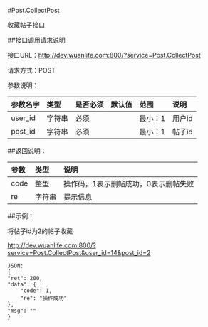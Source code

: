 #Post.CollectPost

收藏帖子接口

##接口调用请求说明

接口URL：http://dev.wuanlife.com:800/?service=Post.CollectPost

请求方式：POST

参数说明：

|参数名字    |类型   |是否必须    |默认值    |范围        |说明|
|:--|:--|:--|:--|:--|:--|
|user_id    |字符串   |必须    |           |最小：1     |用户id|
|post_id    |字符串   |必须         |      |最小：1     |帖子id

##返回说明：

|参数        |类型   |说明|
|:--|:--|:--|
|code            |整型   |操作码，1表示删帖成功，0表示删帖失败|
|re             |字符串  |提示信息|

##示例：

将帖子id为2的帖子收藏

http://dev.wuanlife.com:800/?service=Post.CollectPost&user_id=14&post_id=2

    JSON:
    {
    "ret": 200,
    "data": {
        "code": 1,
        "re": "操作成功"
    },
    "msg": ""
    }
